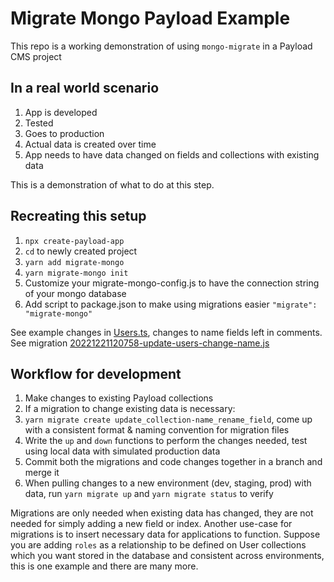 # Migrate Mongo Payload Example

This repo is a working demonstration of using `mongo-migrate` in a Payload CMS project

## In a real world scenario

1. App is developed
2. Tested
3. Goes to production
4. Actual data is created over time
5. App needs to have data changed on fields and collections with existing data

This is a demonstration of what to do at this step.

## Recreating this setup
1. `npx create-payload-app`
2. `cd` to newly created project
3. `yarn add migrate-mongo`
4. `yarn migrate-mongo init`
5. Customize your migrate-mongo-config.js to have the connection string of your mongo database
6. Add script to package.json to make using migrations easier `"migrate": "migrate-mongo"`

See example changes in [Users.ts](src%2Fcollections%2FUsers.ts), changes to name fields left in comments.
See migration [20221221120758-update-users-change-name.js](migrations%2F20221221120758-update-users-change-name.js)

## Workflow for development
1. Make changes to existing Payload collections
2. If a migration to change existing data is necessary:
3. `yarn migrate create update_collection-name_rename_field`, come up with a consistent format & naming convention for migration files
4. Write the `up` and `down` functions to perform the changes needed, test using local data with simulated production data
5. Commit both the migrations and code changes together in a branch and merge it
6. When pulling changes to a new environment (dev, staging, prod) with data, run `yarn migrate up` and `yarn migrate status` to verify

Migrations are only needed when existing data has changed, they are not needed for simply adding a new field or index. Another use-case for migrations is to insert necessary data for applications to function. Suppose you are adding `roles` as a relationship to be defined on User collections which you want stored in the database and consistent across environments, this is one example and there are many more.
